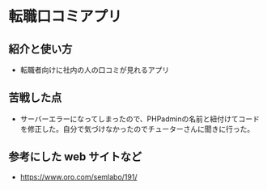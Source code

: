 # 転職口コミアプリ


## 紹介と使い方

  - 転職者向けに社内の人の口コミが見れるアプリ

## 苦戦した点

  - サーバーエラーになってしまったので、PHPadminの名前と紐付けてコードを修正した。自分で気づけなかったのでチューターさんに聞きに行った。

## 参考にした web サイトなど

  - https://www.oro.com/semlabo/191/
